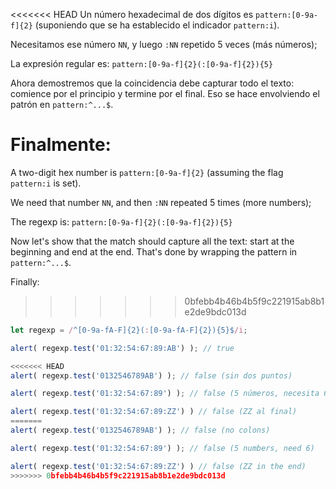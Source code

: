 <<<<<<< HEAD
Un número hexadecimal de dos dígitos es `pattern:[0-9a-f]{2}` (suponiendo que se ha establecido el indicador `pattern:i`).

Necesitamos ese número `NN`, y luego `:NN` repetido 5 veces (más números);

La expresión regular es: `pattern:[0-9a-f]{2}(:[0-9a-f]{2}){5}`

Ahora demostremos que la coincidencia debe capturar todo el texto: comience por el principio y termine por el final. Eso se hace envolviendo el patrón en `pattern:^...$`.

Finalmente:
=======
A two-digit hex number is `pattern:[0-9a-f]{2}` (assuming the flag `pattern:i` is set).

We need that number `NN`, and then `:NN` repeated 5 times (more numbers);

The regexp is: `pattern:[0-9a-f]{2}(:[0-9a-f]{2}){5}`

Now let's show that the match should capture all the text: start at the beginning and end at the end. That's done by wrapping the pattern in `pattern:^...$`.

Finally:
>>>>>>> 0bfebb4b46b4b5f9c221915ab8b1e2de9bdc013d

```js run
let regexp = /^[0-9a-fA-F]{2}(:[0-9a-fA-F]{2}){5}$/i;

alert( regexp.test('01:32:54:67:89:AB') ); // true

<<<<<<< HEAD
alert( regexp.test('0132546789AB') ); // false (sin dos puntos)

alert( regexp.test('01:32:54:67:89') ); // false (5 números, necesita 6)

alert( regexp.test('01:32:54:67:89:ZZ') ) // false (ZZ al final)
=======
alert( regexp.test('0132546789AB') ); // false (no colons)

alert( regexp.test('01:32:54:67:89') ); // false (5 numbers, need 6)

alert( regexp.test('01:32:54:67:89:ZZ') ) // false (ZZ in the end)
>>>>>>> 0bfebb4b46b4b5f9c221915ab8b1e2de9bdc013d
```
